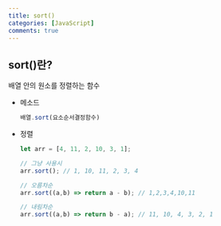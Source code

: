 ```yaml
---
title: sort()
categories: [JavaScript]
comments: true
---
```


## sort()란?

배열 안의 원소를 정렬하는 함수

- 메소드
    ``` javascript
    배열.sort(요소순서결정함수)
    ```

- 정렬
    ``` javascript
    let arr = [4, 11, 2, 10, 3, 1];

    // 그냥 사용시
    arr.sort(); // 1, 10, 11, 2, 3, 4

    // 오름차순
    arr.sort((a,b) => return a - b); // 1,2,3,4,10,11

    // 내림차순
    arr.sort((a,b) => return b - a); // 11, 10, 4, 3, 2, 1
    ```